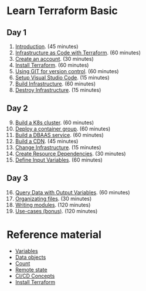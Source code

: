 # Learn Terraform Basic


## Day 1

1. [Introduction](introduction.md). (45 minutes)
2. [Infrastructure as Code with Terraform](infrastructure-as-code-with-terraform.md). (60 minutes)
3. [Create an account](create-an-account.md). (30 minutes)
4. [Install Terraform](install-terraform.md). (60 minutes)
5. [Using GIT for version control](using-git-for-version-control.md). (60 minutes)
6. [Setup Visual Studio Code](visual-studio-code.md). (15 minutes)
7. [Build Infrastructure](build-infrastructure.md). (60 minutes)
8. [Destroy Infrastructure](destroy-infrastructure.md). (15 minutes)

## Day 2

9. [Build a K8s cluster](build-infrastructure-k8s-cluster.md). (60 minutes)
10. [Deploy a container group](build-infrastructure-container-group.md). (60 minutes)
11. [Build a DBAAS service](build-infrastructure-dbaas.md). (60 minutes)
12. [Build a CDN](build-infrastructure-cdn-endpoint.md). (45 minutes)
13. [Change Infrastructure](change-infrastructure.md). (15 minutes)
14. [Create Resource Dependencies](create-resource-dependencies.md). (30 minutes)
15. [Define Input Variables](define-input-variables.md). (60 minutes)

## Day 3

16. [Query Data with Output Variables](query-data-with-output-variables.md). (60 minutes)
17. [Organizating files](organizing-files.md). (30 minutes)
18. [Writing modules](writing-modules.md). (120 minutes)
19. [Use-cases (bonus)](use-cases.md). (120 minutes)

# Reference material

- [Variables](variables.md)
- [Data objects](data.md)
- [Count](count.md)
- [Remote state](remote-state.md)
- [CI/CD Concepts](ci-cd-concepts.md)
- [Install Terraform](install-terraform.md)
